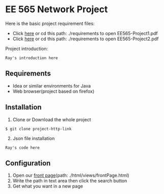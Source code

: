 # EE 565 Network Project



Here is the basic project requirement files:

- Click [here](/requirements/EE565-Project1.pdf) or cd this path: ./requirements to open EE565-Project1.pdf
- Click [here](/requirements/EE565-Project2.pdf) or cd this path: ./requirements to open EE565-Project2.pdf

Project introduction:

```
Ray's introduction here
```


## Requirements

- Idea or similar environments for Java
- Web browser(project based on firefox)

## Installation

1. Clone or Download the whole project

```
$ git clone project-http-link
```

2. Json file installation

```
Ray's code here
```

## Configuration

1. Open our [front page](/html/views/frontPage.html)(path: ./html/views/frontPage.html)
2. Write the path in text area then click the search button
3. Get what you want in a new page
